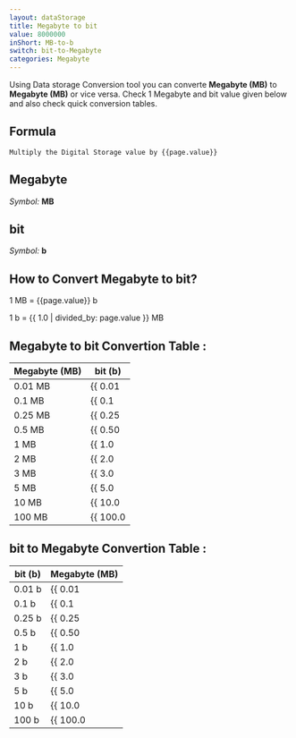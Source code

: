 ```yaml
---
layout: dataStorage
title: Megabyte to bit
value: 8000000
inShort: MB-to-b
switch: bit-to-Megabyte
categories: Megabyte
---
```


Using Data storage Conversion tool you can converte **Megabyte (MB)** to **Megabyte (MB)** or vice versa. Check 1 Megabyte and bit value given below and also check quick conversion tables.

## Formula
`Multiply the Digital Storage value by {{page.value}}`

## Megabyte
*Symbol:* **MB**

## bit
*Symbol:* **b**

## How to Convert Megabyte to bit?

1 MB = {{page.value}} b

1 b = {{ 1.0 | divided_by: page.value }} MB


## Megabyte to bit Convertion Table :

| Megabyte (MB) | bit (b) |
| ---- | ---- |
| 0.01 MB | {{ 0.01 | times: page.value }} b |
| 0.1 MB | {{ 0.1 | times: page.value }} b |
| 0.25 MB | {{ 0.25 | times: page.value }} b |
| 0.5 MB | {{ 0.50 | times: page.value }} b |
| 1 MB | {{ 1.0 | times: page.value }} b |
| 2 MB | {{ 2.0 | times: page.value }} b |
| 3 MB | {{ 3.0 | times: page.value }} b |
| 5 MB | {{ 5.0 | times: page.value }} b |
| 10 MB | {{ 10.0 | times: page.value }} b |
| 100 MB | {{ 100.0 | times: page.value }} b |

## bit to Megabyte Convertion Table :

| bit (b) | Megabyte (MB) |
| ---- | ---- |
| 0.01 b | {{ 0.01 | divided_by: page.value }} MB |
| 0.1 b | {{ 0.1 | divided_by: page.value }} MB |
| 0.25 b | {{ 0.25 | divided_by: page.value }} MB |
| 0.5 b | {{ 0.50 | divided_by: page.value }} MB |
| 1 b | {{ 1.0 | divided_by: page.value }} MB |
| 2 b | {{ 2.0 | divided_by: page.value }} MB |
| 3 b | {{ 3.0 | divided_by: page.value }} MB |
| 5 b | {{ 5.0 | divided_by: page.value }} MB |
| 10 b | {{ 10.0 | divided_by: page.value }} MB |
| 100 b | {{ 100.0 | divided_by: page.value }} MB |


<script>
document.getElementById('selectInput')[8].selected = true
document.getElementById('selectOutput')[0].selected = true
</script>
